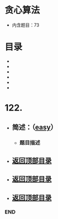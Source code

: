 # 贪心算法
- 内含题目：73

# 目录
<!-- GFM-TOC -->
* []()
* []()
* []()
* []()
* []()
* []()
<!-- GFM-TOC -->



# 122. 
- ## 简述：（[easy](https://github.com/anliux/PracticePool/blob/master/LeetCode/docs/easy.md)）
  - ### 题目描述
  



<!-- GFM-TOC -->
* ## [返回顶部目录](#目录)
<!-- GFM-TOC -->




<!-- GFM-TOC -->
* ## [返回顶部目录](#目录)
<!-- GFM-TOC -->




<!-- GFM-TOC -->
* ## [返回顶部目录](#目录)
<!-- GFM-TOC -->


### END
